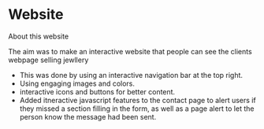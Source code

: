 # Website
About this website

The aim was to make an interactive website that people can see the clients webpage selling jewllery
- This was done by using an interactive navigation bar at the top right.
- Using engaging images and colors.
- interactive icons and buttons for better content.
- Added itneractive javascript features to the contact page to alert users if they missed a section filling in the form,
  as well as a page alert to let the person know the message had been sent.

